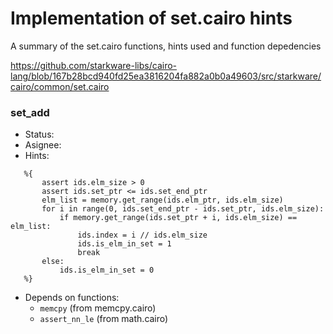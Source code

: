 # Implementation of set.cairo hints

 A summary of the set.cairo functions, hints used and function depedencies

<https://github.com/starkware-libs/cairo-lang/blob/167b28bcd940fd25ea3816204fa882a0b0a49603/src/starkware/cairo/common/set.cairo>

### set_add

* Status:
* Asignee:
* Hints:

 ```
    %{
        assert ids.elm_size > 0
        assert ids.set_ptr <= ids.set_end_ptr
        elm_list = memory.get_range(ids.elm_ptr, ids.elm_size)
        for i in range(0, ids.set_end_ptr - ids.set_ptr, ids.elm_size):
            if memory.get_range(ids.set_ptr + i, ids.elm_size) == elm_list:
                ids.index = i // ids.elm_size
                ids.is_elm_in_set = 1
                break
        else:
            ids.is_elm_in_set = 0
    %}
 ```

* Depends on functions:
  * `memcpy` (from memcpy.cairo)
  * `assert_nn_le` (from math.cairo)
